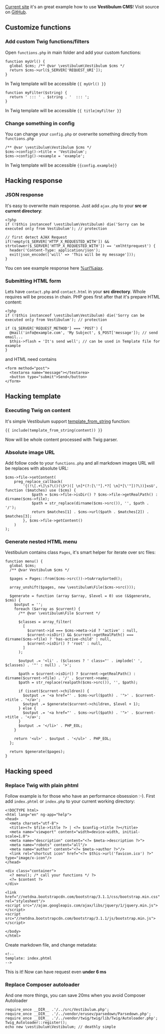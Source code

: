 <!--
title: Customize
order: 4
-->

<div class="alert alert-info">
	<a href="%url%">Current site</a> it's an great example
	how to use <strong>Vestibulum CMS</strong>! Visit source on
	<a href="https://github.com/OzzyCzech/vestibulum/tree/master/public" target="_blank">GitHub</a>.
</div>

## Customize functions

### Add custom Twig functions/filters

Open `functions.php` in main folder and add your custom functions:

    function myUrl() {
      global $cms; /** @var \vestibulum\Vestibulum $cms */
      return $cms->url($_SERVER['REQUEST_URI']);
    }

In Twig template will be accessible `{{ myUrl() }}`

    function myFilter($string) {
      return ' ::: ' . $string . '  ::: ';
    }

In Twig template will be accessible `{{ title|myFilter }}`


### Change something in config

You can change your `config.php` or overwrite something directly from `functions.php`

    /** @var \vestibulum\Vestibulum $cms */
    $cms->config()->title = 'Vestibulum';
    $cms->config()->example = 'example';

In Twig template will be accessible `{{config.example}}`

## Hacking response

### JSON response

It's easy to overwrite main response. Just add `ajax.php` to your **src or current directory**:

    <?php
    if (!$this instanceof \vestibulum\Vestibulum) die('Sorry can be executed only from Vestibulum'); // protection

    // first detect AJAX Request
    if(!empty($_SERVER['HTTP_X_REQUESTED_WITH']) && strtolower($_SERVER['HTTP_X_REQUESTED_WITH']) == 'xmlhttprequest') {
      header('Content-Type: application/json');
      exit(json_encode(['will' => 'This will be my message']));
    }

You cen see example response here [%url%ajax](%url%ajax).

### Submitting HTML form

Lets have `contact.php` and `contact.html` in your **src directory**. Whole requires will be process in chain.
PHP goes first after that it's prepare HTML content:

    <?php
    if (!$this instanceof \vestibulum\Vestibulum) die('Sorry can be executed only from Vestibulum'); // protection

    if ($_SERVER['REQUEST_METHOD'] === 'POST') {
      @mail('info@example.com', 'My Subject', $_POST['message']); // send email...
      $this->flash = 'It's send well'; // can be used in Template file for example
    }

and HTML need contains

    <form method="post">
      <textarea name="message"></textarea>
      <button type="submit">Send</button>
    </form>

## Hacking template

### Executing Twig on content

It's simple Vestibulum support [template_from_string](http://twig.sensiolabs.org/doc/functions/template_from_string.html) function:

    {{ include(template_from_string(content)) }}

Now will be whole content processed with Twig parser.

### Absolute image URL

Add follow code to your `functions.php` and all markdown images URL will be replaces with absolute URL:

    $cms->file->setContent(
    	preg_replace_callback(
    		'{(!\[.+\]\s?\()(\S*)([ \n]*(?:[\'"].*?[ \n]*[\'"])?\))}xsU', function ($matches) use ($cms) {
    			$path = $cms->file->isDir() ? $cms->file->getRealPath() : dirname($cms->file);
    			$path = str_replace(dirname($cms->src()), '', $path . '/');
    			return $matches[1] . $cms->url($path . $matches[2]) . $matches[3];
    		}, $cms->file->getContent()
    	)
    );


### Generate nested HTML menu

Vestibulum contains class `Pages`, it's smart helper for iterate over src files:

    function menu() {
      global $cms;
      /** @var Vestibulum $cms */

      $pages = Pages::from($cms->src())->toArraySorted();

      array_unshift($pages, new \vestibulum\File($cms->src()));

      $generate = function (array $array, $level = 0) use (&$generate, $cms) {
        $output = '';
        foreach ($array as $current) {
          /** @var \vestibulum\File $current */

          $classes = array_filter(
            [
              $current->id === $cms->meta->id ? 'active' : null,
              $current->isDir() && $current->getRealPath() === dirname($cms->file) ? 'has-active-child' : null,
              $current->isDir() ? 'root' : null,
            ]
          );

          $output .= '<li' . ($classes ? ' class="' . implode(' ', $classes) . '"' : null) . '>';

          $path = $current->isDir() ? $current->getRealPath() : dirname($current->file) . '/' . $current->name;
          $path = str_replace(realpath($cms->src()), '', $path);

          if (isset($current->children)) {
            $output .= '<a href="' . $cms->url($path) . '">' . $current->title . '</a>';
            $output .= $generate($current->children, $level + 1);
          } else {
            $output .= '<a href="' . $cms->url($path) . '">' . $current->title . '</a>';
          }
          $output .= '</li>' . PHP_EOL;
        }

        return '<ul>' . $output . '</ul>' . PHP_EOL;
      };

      return $generate($pages);
    }

## Hacking speed

### Replace Twig with plain phtml

Follow example is for those who have an performance obsession :-). First add `index.phtml` or `index.php` to your current working directory:

    <!DOCTYPE html>
    <html lang="en" ng-app="help">
    <head>
      <meta charset="utf-8">
      <title><?= $file->title ?> | <?= $config->title ?></title>
      <meta name="viewport" content="width=device-width, initial-scale=1.0">
      <meta name="description" content="<?= $meta->description ?>">
      <meta name="robots" content="all"/>
      <meta name="author" content="<?= $meta->author ?>"/>
      <link rel="shortcut icon" href="<?= $this->url('favicon.ico') ?>" type="image/x-icon"/>
    </head>

    <div class="container">
      <? menu(); /* call your functions */ ?>
      <?= $content ?>
    </div>

    <link href="//netdna.bootstrapcdn.com/bootstrap/3.1.1/css/bootstrap.min.css" rel="stylesheet"/>
    <script src="//ajax.googleapis.com/ajax/libs/jquery/1/jquery.min.js"></script>
    <script src="//netdna.bootstrapcdn.com/bootstrap/3.1.1/js/bootstrap.min.js"></script>

    </body>
    </html>

Create markdown file, and change metadata:

    <!--
    template: index.phtml
    -->

This is it! Now can have request even **under 6 ms**

### Replace Composer autoloader

And one more things, you can save 20ms when you avoid Composer Autoloader

    require_once __DIR__ .'/../src/Vestibulum.php';
    require_once __DIR__ .'/../vendor/erusev/parsedown/Parsedown.php';
    require_once __DIR__ .'/../vendor/twig/twig/lib/Twig/Autoloader.php';
    Twig_Autoloader::register();
    echo new \vestibulum\Vestibulum; // deathly simple


